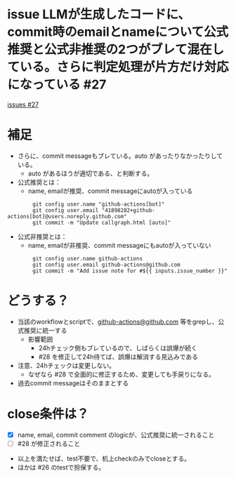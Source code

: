 # issue LLMが生成したコードに、commit時のemailとnameについて公式推奨と公式非推奨の2つがブレて混在している。さらに判定処理が片方だけ対応になっている #27
[issues #27](https://github.com/cat2151/github-actions/issues/27)

# 補足
- さらに、commit messageもブレている。auto があったりなかったりしている。
    - auto があるほうが適切である、と判断する。
- 公式推奨とは：
    - name, emailが推奨、commit messageにautoが入っている
```
        git config user.name "github-actions[bot]"
        git config user.email "41898282+github-actions[bot]@users.noreply.github.com"
        git commit -m "Update callgraph.html [auto]"
```
- 公式非推奨とは：
    - name, emailが非推奨、commit messageにもautoが入っていない
```
        git config user.name github-actions
        git config user.email github-actions@github.com
        git commit -m "Add issue note for #${{ inputs.issue_number }}"
```

# どうする？
- 当該のworkflowとscriptで、github-actions@github.com 等をgrepし、公式推奨に統一する
    - 影響範囲
        - 24hチェック側もブレているので、しばらくは誤爆が続く
        - #28 を修正して24h待てば、誤爆は解消する見込みである
- 注意、24hチェックは変更しない。
    - なぜなら #28 で全面的に修正するため、変更しても手戻りになる。
- 過去commit messageはそのままとする

# close条件は？
- [x] name, email, commit comment のlogicが、公式推奨に統一されること
- [ ] #28 が修正されること
- 以上を満たせば、test不要で、机上checkのみでcloseとする。
- ほかは #26 のtestで担保する。
